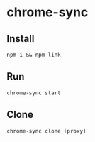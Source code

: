 # chrome-sync
## Install
    npm i && npm link
## Run
    chrome-sync start
## Clone 
    chrome-sync clone [proxy]
